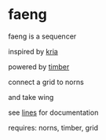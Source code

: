 # faeng
faeng is a sequencer

inspired by [kria](https://monome.org/docs/ansible/kria/)

powered by [timber](https://github.com/markwheeler/timber)

connect a grid to norns

and take wing

see [lines](https://llllllll.co/t/faeng-is-a-sequencer/57871) for documentation

requires: norns, timber, grid
